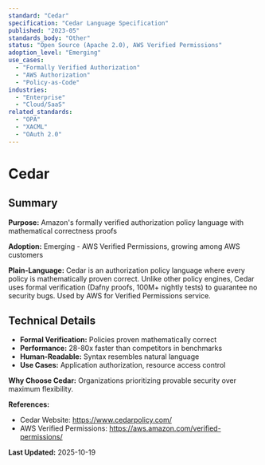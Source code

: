 ```yaml
---
standard: "Cedar"
specification: "Cedar Language Specification"
published: "2023-05"
standards_body: "Other"
status: "Open Source (Apache 2.0), AWS Verified Permissions"
adoption_level: "Emerging"
use_cases:
  - "Formally Verified Authorization"
  - "AWS Authorization"
  - "Policy-as-Code"
industries:
  - "Enterprise"
  - "Cloud/SaaS"
related_standards:
  - "OPA"
  - "XACML"
  - "OAuth 2.0"
---
```


# Cedar

## Summary

**Purpose:** Amazon's formally verified authorization policy language with mathematical correctness proofs

**Adoption:** Emerging - AWS Verified Permissions, growing among AWS customers

**Plain-Language:** Cedar is an authorization policy language where every policy is mathematically proven correct. Unlike other policy engines, Cedar uses formal verification (Dafny proofs, 100M+ nightly tests) to guarantee no security bugs. Used by AWS for Verified Permissions service.

## Technical Details

- **Formal Verification:** Policies proven mathematically correct
- **Performance:** 28-80x faster than competitors in benchmarks
- **Human-Readable:** Syntax resembles natural language
- **Use Cases:** Application authorization, resource access control

**Why Choose Cedar:** Organizations prioritizing provable security over maximum flexibility.

**References:**
- Cedar Website: https://www.cedarpolicy.com/
- AWS Verified Permissions: https://aws.amazon.com/verified-permissions/

**Last Updated:** 2025-10-19
